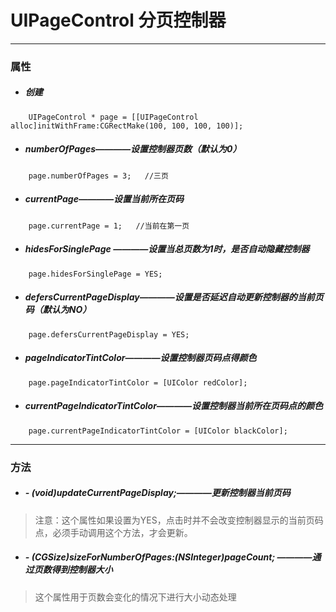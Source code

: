 # UIPageControl 分页控制器
***
### 属性
- ##### 创建
```
    UIPageControl * page = [[UIPageControl alloc]initWithFrame:CGRectMake(100, 100, 100, 100)];
```

- ##### numberOfPages————设置控制器页数（默认为0）
```
    page.numberOfPages = 3;   //三页
```

- ##### currentPage————设置当前所在页码
```
    page.currentPage = 1;   //当前在第一页
```

- ##### hidesForSinglePage ————设置当总页数为1时，是否自动隐藏控制器
```
    page.hidesForSinglePage = YES;
```

- ##### defersCurrentPageDisplay————设置是否延迟自动更新控制器的当前页码（默认为NO）
```
    page.defersCurrentPageDisplay = YES;
```

- ##### pageIndicatorTintColor————设置控制器页码点得颜色
```
    page.pageIndicatorTintColor = [UIColor redColor];
```

- ##### currentPageIndicatorTintColor————设置控制器当前所在页码点的颜色
```
    page.currentPageIndicatorTintColor = [UIColor blackColor];
```

***
### 方法
- ##### - (void)updateCurrentPageDisplay;————更新控制器当前页码
>注意：这个属性如果设置为YES，点击时并不会改变控制器显示的当前页码点，必须手动调用这个方法，才会更新。

- ##### - (CGSize)sizeForNumberOfPages:(NSInteger)pageCount; ————通过页数得到控制器大小
>这个属性用于页数会变化的情况下进行大小动态处理


